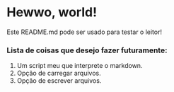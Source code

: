 # Hewwo, world!
Este README.md pode ser usado para testar o leitor!

### Lista de coisas que desejo fazer futuramente:
1. Um script meu que interprete o markdown.
2. Opção de carregar arquivos.
3. Opção de escrever arquivos.
